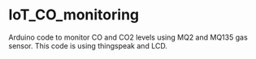 # IoT_CO_monitoring
Arduino code to monitor CO and CO2 levels using MQ2 and MQ135 gas sensor. This code is using thingspeak and LCD.
